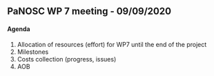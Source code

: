 ## PaNOSC WP 7 meeting - 09/09/2020

#### Agenda

1. Allocation of resources (effort) for WP7 until the end of the project 
2. Milestones 
3. Costs collection (progress, issues)
4. AOB
